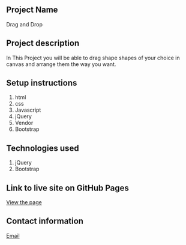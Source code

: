 ## Project Name
Drag and Drop 

## Project description
In This Project you will be able to drag shape shapes of your choice in canvas and arrange them the way you want.


## Setup instructions
1. html
2. css
3. Javascript
4. jQuery
5. Vendor
6. Bootstrap

## Technologies used
1. jQuery
2. Bootstrap


## Link to live site on GitHub Pages
[View the page](https://blackscure.github.io/Drag-drop/)

## Contact information
[Email](wekesabuyahi@gmail.com)

 
